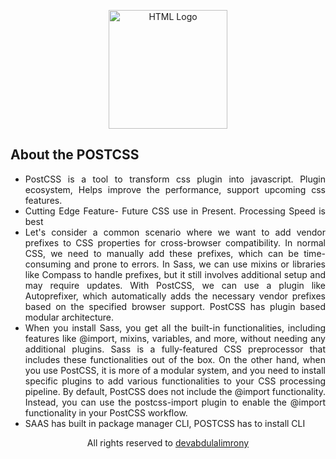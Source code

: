 <p align="center"><a href="#" target="_blank"><img src="https://postcss.org/assets/postcss-83d93145.svg" width="190" height="190" alt="HTML Logo"></a></p>

## About the POSTCSS

<ul align="justify">
<li>PostCSS is a tool to transform css plugin into javascript. Plugin ecosystem, Helps improve the performance, support upcoming css features.</li>
<li>Cutting Edge Feature- Future CSS use in Present. Processing Speed is best</li>
<li>Let's consider a common scenario where we want to add vendor prefixes to CSS properties for cross-browser compatibility. In normal CSS, we need to manually add these prefixes, which can be time-consuming and prone to errors. In Sass, we can use mixins or libraries like Compass to handle prefixes, but it still involves additional setup and may require updates. With PostCSS, we can use a plugin like Autoprefixer, which automatically adds the necessary vendor prefixes based on the specified browser support. PostCSS has plugin based modular architecture.</li>
<li>When you install Sass, you get all the built-in functionalities, including features like @import, mixins, variables, and more, without needing any additional plugins. Sass is a fully-featured CSS preprocessor that includes these functionalities out of the box. On the other hand, when you use PostCSS, it is more of a modular system, and you need to install specific plugins to add various functionalities to your CSS processing pipeline. By default, PostCSS does not include the @import functionality. Instead, you can use the postcss-import plugin to enable the @import functionality in your PostCSS workflow.</li>
<li>SAAS has built in package manager CLI, POSTCSS has to install CLI</li>
</ul>


<p align="center">All rights reserved to <a href="https://github.com/DevAbdulAlimRony">devabdulalimrony</a></p>
